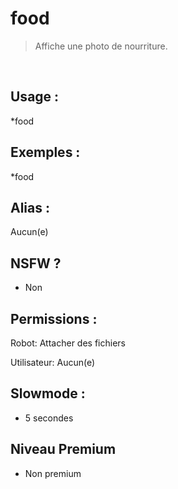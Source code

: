 # food

> Affiche une photo de nourriture.

<br>

## Usage :

*food

## Exemples :

*food

## Alias :

Aucun(e)

## NSFW ?

- Non

## Permissions :

Robot: Attacher des fichiers
<br>

Utilisateur: Aucun(e)

## Slowmode :

- 5 secondes

## Niveau Premium

- Non premium